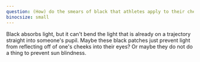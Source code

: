 ```yaml
---
question: (How) do the smears of black that athletes apply to their cheeks keep the sun out of their eyes?
binocsize: small
---
```


Black absorbs light, but it can't bend the light that is already on a trajectory straight into someone's pupil. Maybe these black patches just prevent light from reflecting off of one's cheeks into their eyes? Or maybe they do not do a thing to prevent sun blindness.
